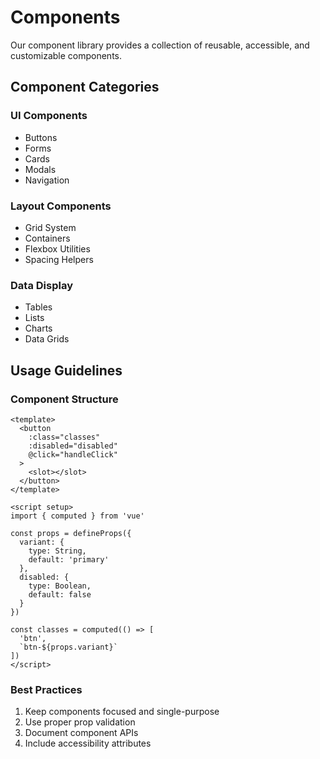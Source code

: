# Components

Our component library provides a collection of reusable, accessible, and customizable components.

## Component Categories

### UI Components
- Buttons
- Forms
- Cards
- Modals
- Navigation

### Layout Components
- Grid System
- Containers
- Flexbox Utilities
- Spacing Helpers

### Data Display
- Tables
- Lists
- Charts
- Data Grids

## Usage Guidelines

### Component Structure
```vue
<template>
  <button
    :class="classes"
    :disabled="disabled"
    @click="handleClick"
  >
    <slot></slot>
  </button>
</template>

<script setup>
import { computed } from 'vue'

const props = defineProps({
  variant: {
    type: String,
    default: 'primary'
  },
  disabled: {
    type: Boolean,
    default: false
  }
})

const classes = computed(() => [
  'btn',
  `btn-${props.variant}`
])
</script>
```

### Best Practices
1. Keep components focused and single-purpose
2. Use proper prop validation
3. Document component APIs
4. Include accessibility attributes
